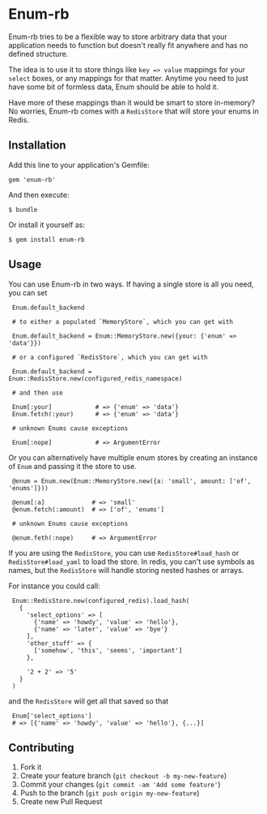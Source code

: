 # Enum-rb

Enum-rb tries to be a flexible way to store arbitrary data that your
application needs to function but doesn't really fit anywhere and
has no defined structure.

The idea is to use it to store things like `key => value` mappings for
your `select` boxes, or any mappings for that matter. Anytime you need
to just have some bit of formless data, Enum should be able to hold it.

Have more of these mappings than it would be smart to store in-memory?
No worries, Enum-rb comes with a `RedisStore` that will store your
enums in Redis.

## Installation

Add this line to your application's Gemfile:

    gem 'enum-rb'

And then execute:

    $ bundle

Or install it yourself as:

    $ gem install enum-rb

## Usage

You can use Enum-rb in two ways. If having a single store is all you need,
you can set

     Enum.default_backend
  
     # to either a populated `MemoryStore`, which you can get with
     
     Enum.default_backend = Enum::MemoryStore.new({your: {'enum' => 'data'}})
     
     # or a configured `RedisStore`, which you can get with
     
     Enum.default_backend = Enum::RedisStore.new(configured_redis_namespace)
     
     # and then use
     
     Enum[:your]            # => {'enum' => 'data'}
     Enum.fetch(:your)      # => {'enum' => 'data'}
     
     # unknown Enums cause exceptions
     
     Enum[:nope]            # => ArgumentError

Or you can alternatively have multiple enum stores by creating an instance
of `Enum` and passing it the store to use.

     @enum = Enum.new(Enum::MemoryStore.new({a: 'small', amount: ['of', 'enums']}))
     
     @enum[:a]             # => 'small'
     @enum.fetch(:amount)  # => ['of', 'enums']
     
     # unknown Enums cause exceptions
     
     @enum.feth(:nope)     # => ArgumentError

If you are using the `RedisStore`, you can use `RedisStore#load_hash` or
`RedisStore#load_yaml` to load the store. In redis, you can't use symbols
as names, but the `RedisStore` will handle storing nested hashes or arrays.

For instance you could call:

     Enum::RedisStore.new(configured_redis).load_hash(
       {
         'select_options' => [
           {'name' => 'howdy', 'value' => 'hello'},
           {'name' => 'later', 'value' => 'bye'}
         ],
         'other_stuff' => {
           ['somehow', 'this', 'seems', 'important']
         },

         '2 + 2' => '5'
       }
     )

and the `RedisStore` will get all that saved so that

     Enum['select_options']
     # => [{'name' => 'howdy', 'value' => 'hello'}, {...}]

## Contributing

1. Fork it
2. Create your feature branch (`git checkout -b my-new-feature`)
3. Commit your changes (`git commit -am 'Add some feature'`)
4. Push to the branch (`git push origin my-new-feature`)
5. Create new Pull Request
